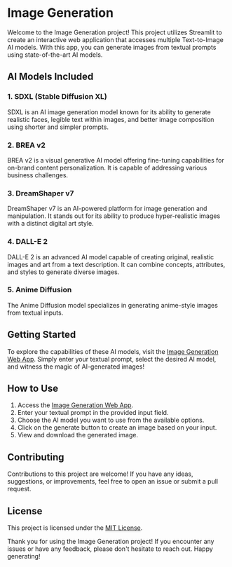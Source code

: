 # Image Generation

Welcome to the Image Generation project! This project utilizes Streamlit to create an interactive web application that accesses multiple Text-to-Image AI models. With this app, you can generate images from textual prompts using state-of-the-art AI models.

## AI Models Included

### 1. SDXL (Stable Diffusion XL)
SDXL is an AI image generation model known for its ability to generate realistic faces, legible text within images, and better image composition using shorter and simpler prompts.

### 2. BREA v2
BREA v2 is a visual generative AI model offering fine-tuning capabilities for on-brand content personalization. It is capable of addressing various business challenges.

### 3. DreamShaper v7
DreamShaper v7 is an AI-powered platform for image generation and manipulation. It stands out for its ability to produce hyper-realistic images with a distinct digital art style.

### 4. DALL-E 2
DALL-E 2 is an advanced AI model capable of creating original, realistic images and art from a text description. It can combine concepts, attributes, and styles to generate diverse images.

### 5. Anime Diffusion
The Anime Diffusion model specializes in generating anime-style images from textual inputs.

## Getting Started

To explore the capabilities of these AI models, visit the [Image Generation Web App](https://image-gen.streamlit.app). Simply enter your textual prompt, select the desired AI model, and witness the magic of AI-generated images!

## How to Use

1. Access the [Image Generation Web App](https://image-gen.streamlit.app).
2. Enter your textual prompt in the provided input field.
3. Choose the AI model you want to use from the available options.
4. Click on the generate button to create an image based on your input.
5. View and download the generated image.

## Contributing

Contributions to this project are welcome! If you have any ideas, suggestions, or improvements, feel free to open an issue or submit a pull request.

## License

This project is licensed under the [MIT License](LICENSE).

Thank you for using the Image Generation project! If you encounter any issues or have any feedback, please don't hesitate to reach out. Happy generating!
